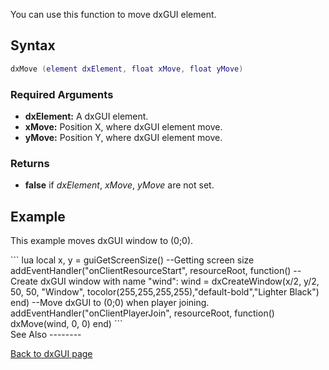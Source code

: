 You can use this function to move dxGUI element.

Syntax
------

``` lua
dxMove (element dxElement, float xMove, float yMove)
```

### Required Arguments

-   **dxElement:** A dxGUI element.
-   **xMove:** Position X, where dxGUI element move.
-   **yMove:** Position Y, where dxGUI element move.

### Returns

-   **false** if *dxElement*, *xMove*, *yMove* are not set.

Example
-------

This example moves dxGUI window to (0;0).

<section name="Client" class="client" show="true">
``` lua
local x, y = guiGetScreenSize() --Getting screen size
addEventHandler("onClientResourceStart", resourceRoot, 
    function()
        --Create dxGUI window with name "wind":
        wind = dxCreateWindow(x/2, y/2, 50, 50, "Window", tocolor(255,255,255,255),"default-bold","Lighter Black")
    end)    
--Move dxGUI to (0;0) when player joining.
addEventHandler("onClientPlayerJoin", resourceRoot, function() dxMove(wind, 0, 0) end)
```

</section>
See Also
--------

[Back to dxGUI page](/docs/dxGUI.md "wikilink")
